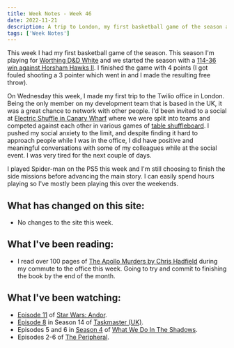 ```yaml
---
title: Week Notes - Week 46
date: 2022-11-21
description: A trip to London, my first basketball game of the season and what else I've been up to over the last seven days.
tags: ['Week Notes']
---
```


This week I had my first basketball game of the season. This season I'm playing for [Worthing D&D White](https://www.basketballsussex.co.uk/team/241860858/327699995.html) and we started the season with a [114-36 win against Horsham Hawks II](https://www.basketballsussex.co.uk/match/33593466.html). I finished the game with 4 points (I got fouled shooting a 3 pointer which went in and I made the resulting free throw).

On Wednesday this week, I made my first trip to the Twilio office in London. Being the only member on my development team that is based in the UK, it was a great chance to network with other people. I'd been invited to a social at [Electric Shuffle in Canary Wharf](https://electricshuffle.com/london/location-canary-wharf) where we were split into teams and competed against each other in various games of [table shuffleboard](https://en.wikipedia.org/wiki/Table_shuffleboard). I pushed my social anxiety to the limit, and despite finding it hard to approach people while I was in the office, I did have positive and meaningful conversations with some of my colleagues while at the social event. I was very tired for the next couple of days.

I played Spider-man on the PS5 this week and I'm still choosing to finish the side missions before advancing the main story. I can easily spend hours playing so I've mostly been playing this over the weekends.

## What has changed on this site:

- No changes to the site this week.

## What I've been reading:

- I read over 100 pages of [The Apollo Murders by Chris Hadfield](/reading/9780735282353/) during my commute to the office this week. Going to try and commit to finishing the book by the end of the month.

## What I've been watching:

- [Episode 11](https://www.themoviedb.org/tv/83867-star-wars-andor/season/1/episode/11) of [Star Wars: Andor](https://www.themoviedb.org/tv/83867-star-wars-andor).
- [Episode 8](https://www.themoviedb.org/tv/63404-taskmaster/season/14/episode/8) in Season 14 of [Taskmaster (UK)](https://www.themoviedb.org/tv/63404-taskmaster).
- Episodes 5 and 6 in [Season 4](https://www.themoviedb.org/tv/83631-what-we-do-in-the-shadows/season/4) of [What We Do In The Shadows](https://www.themoviedb.org/tv/83631-what-we-do-in-the-shadows).
- Episodes 2-6 of [The Peripheral](https://www.themoviedb.org/tv/95403-the-peripheral).
